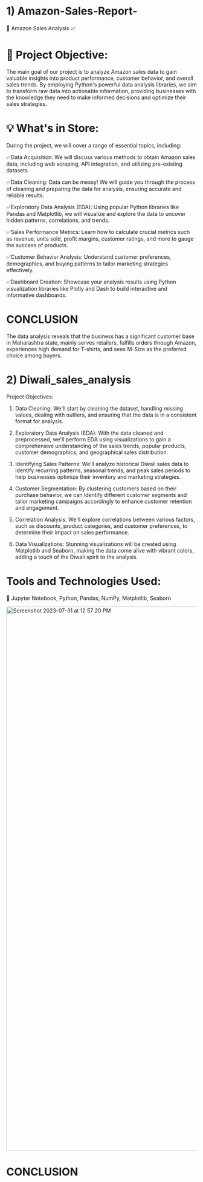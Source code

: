 # 1) Amazon-Sales-Report-

🚀 Amazon Sales Analysis 📈



# 🎯 Project Objective:

The main goal of our project is to analyze Amazon sales data to gain valuable insights into product performance, customer behavior, and overall sales trends. By employing Python's powerful data analysis libraries, we aim to transform raw data into actionable information, providing businesses with the knowledge they need to make informed decisions and optimize their sales strategies.



# 💡 What's in Store:

During the project, we will cover a range of essential topics, including:

✅Data Acquisition: We will discuss various methods to obtain Amazon sales data, including web scraping, API integration, and utilizing pre-existing datasets.



✅Data Cleaning: Data can be messy! We will guide you through the process of cleaning and preparing the data for analysis, ensuring accurate and reliable results.



✅Exploratory Data Analysis (EDA): Using popular Python libraries like Pandas and Matplotlib, we will visualize and explore the data to uncover hidden patterns, correlations, and trends.



✅Sales Performance Metrics: Learn how to calculate crucial metrics such as revenue, units sold, profit margins, customer ratings, and more to gauge the success of products.



✅Customer Behavior Analysis: Understand customer preferences, demographics, and buying patterns to tailor marketing strategies effectively.



✅Dashboard Creation: Showcase your analysis results using Python visualization libraries like Plotly and Dash to build interactive and informative dashboards.


# CONCLUSION


The data analysis reveals that the business has a significant customer base in Maharashtra state, mainly serves retailers, fulfills orders through Amazon, experiences high demand for T-shirts, and sees M-Size as the preferred choice among buyers.


# 2) Diwali_sales_analysis

Project Objectives:
1) Data Cleaning: We'll start by cleaning the dataset, handling missing values, dealing with outliers, and ensuring that the data is in a consistent format for analysis.
   
2) Exploratory Data Analysis (EDA): With the data cleaned and preprocessed, we'll perform EDA using visualizations to gain a comprehensive understanding of the sales trends, popular products, customer demographics, and geographical sales distribution.
   
3) Identifying Sales Patterns: We'll analyze historical Diwali sales data to identify recurring patterns, seasonal trends, and peak sales periods to help businesses optimize their inventory and marketing strategies.
   
4) Customer Segmentation: By clustering customers based on their purchase behavior, we can identify different customer segments and tailor marketing campaigns accordingly to enhance customer retention and engagement.
   
5) Correlation Analysis: We'll explore correlations between various factors, such as discounts, product categories, and customer preferences, to determine their impact on sales performance.
   
6) Data Visualizations: Stunning visualizations will be created using Matplotlib and Seaborn, making the data come alive with vibrant colors, adding a touch of the Diwali spirit to the analysis.

# Tools and Technologies Used:

🔧 Jupyter Notebook, Python, Pandas, NumPy, Matplotlib, Seaborn

<img width="1440" alt="Screenshot 2023-07-31 at 12 57 20 PM" src="https://github.com/sujay2008/Diwali_sales_analysis/assets/138650290/f2e9ce1a-6740-4bac-829c-9953e7a78ff0">


# CONCLUSION
